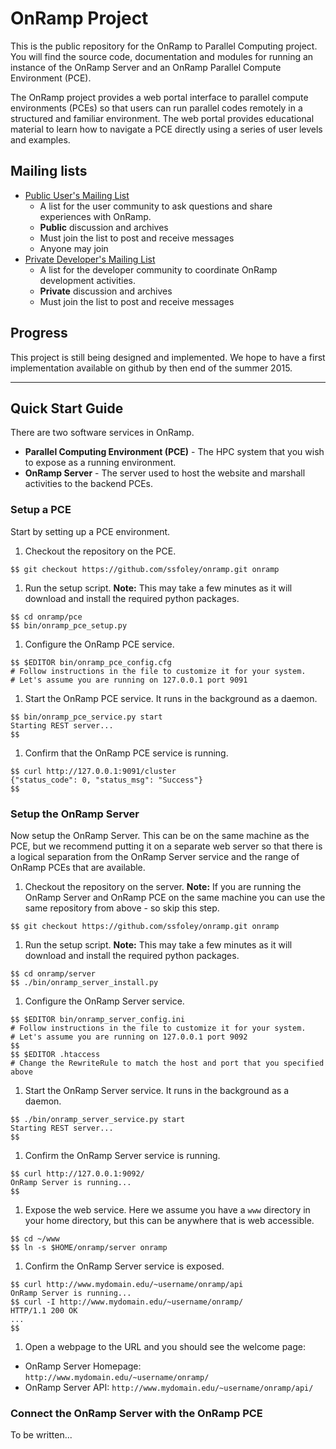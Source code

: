 # OnRamp Project

This is the public repository for the OnRamp to Parallel Computing project.  You will find the source code, documentation and modules for running an instance of the OnRamp Server and an OnRamp Parallel Compute Environment (PCE).

The OnRamp project provides a web portal interface to parallel compute environments (PCEs) so that users can run parallel codes remotely in a structured and familiar environment.  The web portal provides educational material to learn how to navigate a PCE directly using a series of user levels and examples.

## Mailing lists

* [Public User's Mailing List](https://groups.google.com/forum/#!forum/onramp-pdc)
  * A list for the user community to ask questions and share experiences with OnRamp.
  * **Public** discussion and archives
  * Must join the list to post and receive messages
  * Anyone may join
* [Private Developer's Mailing List](https://groups.google.com/forum/#!forum/onramp-pdc-devel)
  * A list for the developer community to coordinate OnRamp development activities.
  * **Private** discussion and archives
  * Must join the list to post and receive messages

## Progress

This project is still being designed and implemented.  We hope to have a first implementation available on github by then end of the summer 2015.


-----------------------------------
## Quick Start Guide

There are two software services in OnRamp.

 * **Parallel Computing Environment (PCE)** - The HPC system that you wish to expose as a running environment.
 * **OnRamp Server** - The server used to host the website and marshall activities to the backend PCEs.

### Setup a PCE

Start by setting up a PCE environment.

 1. Checkout the repository on the PCE.

  ```
$$ git checkout https://github.com/ssfoley/onramp.git onramp
  ```
 1. Run the setup script. 
**Note:** This may take a few minutes as it will download and install the required python packages.

  ```
$$ cd onramp/pce
$$ bin/onramp_pce_setup.py 
  ```
 1. Configure the OnRamp PCE service.

  ```
$$ $EDITOR bin/onramp_pce_config.cfg
# Follow instructions in the file to customize it for your system.
# Let's assume you are running on 127.0.0.1 port 9091
  ```
 1. Start the OnRamp PCE service. It runs in the background as a daemon.

  ```
$$ bin/onramp_pce_service.py start
Starting REST server...
$$
  ```
 1. Confirm that the OnRamp PCE service is running.

  ```
$$ curl http://127.0.0.1:9091/cluster
{"status_code": 0, "status_msg": "Success"}
$$ 
  ```

### Setup the OnRamp Server

Now setup the OnRamp Server. This can be on the same machine as the PCE, but we recommend putting it on a separate web server so that there is a logical separation from the OnRamp Server service and the range of OnRamp PCEs that are available.

 1. Checkout the repository on the server. **Note:** If you are running the OnRamp Server and OnRamp PCE on the same machine you can use the same repository from above - so skip this step.

  ```
$$ git checkout https://github.com/ssfoley/onramp.git onramp
  ```
 1. Run the setup script. 
**Note:** This may take a few minutes as it will download and install the required python packages.

  ```
$$ cd onramp/server
$$ ./bin/onramp_server_install.py 
  ```
 1. Configure the OnRamp Server service.

  ```
$$ $EDITOR bin/onramp_server_config.ini
# Follow instructions in the file to customize it for your system.
# Let's assume you are running on 127.0.0.1 port 9092
$$
$$ $EDITOR .htaccess
# Change the RewriteRule to match the host and port that you specified above
  ```
 1. Start the OnRamp Server service. It runs in the background as a daemon.

  ```
$$ ./bin/onramp_server_service.py start
Starting REST server...
$$
  ```
 1. Confirm the OnRamp Server service is running.

  ```
$$ curl http://127.0.0.1:9092/
OnRamp Server is running...
$$ 
  ```
 1. Expose the web service. Here we assume you have a ```www``` directory in your home directory, but this can be anywhere that is web accessible. 

  ```
$$ cd ~/www
$$ ln -s $HOME/onramp/server onramp
  ```
 1. Confirm the OnRamp Server service is exposed.

  ```
$$ curl http://www.mydomain.edu/~username/onramp/api
OnRamp Server is running... 
$$ curl -I http://www.mydomain.edu/~username/onramp/
HTTP/1.1 200 OK
...
$$
  ```
 1. Open a webpage to the URL and you should see the welcome page:
  * OnRamp Server Homepage: `http://www.mydomain.edu/~username/onramp/`
  * OnRamp Server API: `http://www.mydomain.edu/~username/onramp/api/`

### Connect the OnRamp Server with the OnRamp PCE

To be written...

